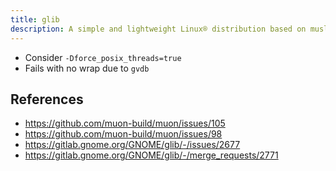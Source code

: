 ```yaml
---
title: glib
description: A simple and lightweight Linux® distribution based on musl libc and toybox
---
```


- Consider `-Dforce_posix_threads=true`
- Fails with no wrap due to `gvdb`

## References
- https://github.com/muon-build/muon/issues/105
- https://github.com/muon-build/muon/issues/98
- https://gitlab.gnome.org/GNOME/glib/-/issues/2677
- https://gitlab.gnome.org/GNOME/glib/-/merge_requests/2771
